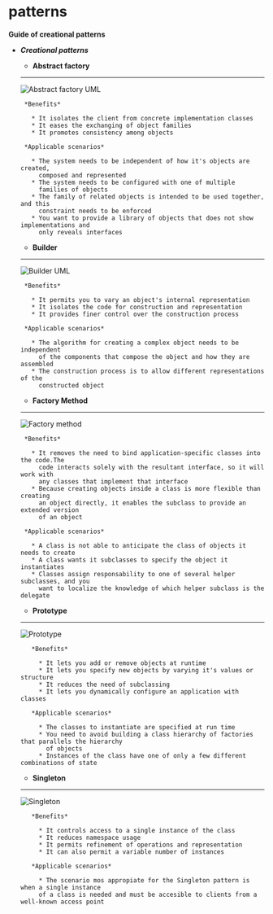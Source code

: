 # patterns

__Guide of creational patterns__

* ***Creational patterns***

   * **Abstract factory**

   ----------------

   ![Abstract factory UML](https://s11.postimg.org/okmvliygj/Abstract_Factory.gif)

       *Benefits*

         * It isolates the client from concrete implementation classes
         * It eases the exchanging of object families
         * It promotes consistency among objects

       *Applicable scenarios*

         * The system needs to be independent of how it's objects are created, 
           composed and represented
         * The system needs to be configured with one of multiple 
           families of objects
         * The family of related objects is intended to be used together, and this 
           constraint needs to be enforced
         * You want to provide a library of objects that does not show implementations and 
           only reveals interfaces

   * **Builder**

    ----------------

   ![Builder UML](http://www.dofactory.com/images/diagrams/net/builder.gif)

       *Benefits*

         * It permits you to vary an object's internal representation
         * It isolates the code for construction and representation
         * It provides finer control over the construction process

       *Applicable scenarios*

         * The algorithm for creating a complex object needs to be independent 
           of the components that compose the object and how they are assembled 
         * The construction process is to allow different representations of the 
           constructed object 

   * **Factory Method**

   -------------------

   ![Factory method](http://www.dofactory.com/images/diagrams/net/factory.gif)

       *Benefits*

         * It removes the need to bind application-specific classes into the code.The
           code interacts solely with the resultant interface, so it will work with 
           any classes that implement that interface
         * Because creating objects inside a class is more flexible than creating 
           an object directly, it enables the subclass to provide an extended version
           of an object

       *Applicable scenarios*

         * A class is not able to anticipate the class of objects it needs to create
         * A class wants it subclasses to specify the object it instantiates
         * Classes assign responsability to one of several helper subclasses, and you
           want to localize the knowledge of which helper subclass is the delegate 


    * **Prototype**

     -------------------

     ![Prototype](https://upload.wikimedia.org/wikipedia/commons/e/e5/Prototype_UML_%28padr%C3%A3o%29.png)

         *Benefits*

           * It lets you add or remove objects at runtime
           * It lets you specify new objects by varying it's values or structure  
           * It reduces the need of subclassing
           * It lets you dynamically configure an application with classes

         *Applicable scenarios*

           * The classes to instantiate are specified at run time
           * You need to avoid building a class hierarchy of factories that parallels the hierarchy 
             of objects
           * Instances of the class have one of only a few different combinations of state


    * **Singleton**

     -------------------

     ![Singleton](https://upload.wikimedia.org/wikipedia/commons/d/dc/Singleton_pattern_uml.png)

         *Benefits*

           * It controls access to a single instance of the class
           * It reduces namespace usage  
           * It permits refinement of operations and representation
           * It can also permit a variable number of instances

         *Applicable scenarios*

           * The scenario mos appropiate for the Singleton pattern is when a single instance 
           of a class is needed and must be accesible to clients from a well-known access point





